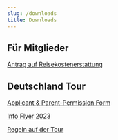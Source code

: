 ```yaml
---
slug: /downloads
title: Downloads
---
```


## Für Mitglieder
[Antrag auf Reisekostenerstattung](/files/reisekosten-vorlage.pdf)

## Deutschland Tour

[Applicant & Parent-Permission Form](/files/appf-deutschland-tour.pdf)

[Info Flyer 2023](/files/flyer-deutschland-tour-2023.pdf)

[Regeln auf der Tour](/files/static/tour-regeln.pdf)